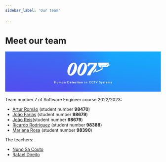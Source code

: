 ```yaml
---
sidebar_label: 'Our team'

---
```

# Meet our team

![Banner](../static/img/banner.png)

Team number 7 of Software Engineer course 2022/2023:

- [Artur Romão](https://github.com/orgs/ES-07/people/artur-romao) (student number **98470**)
- [João Farias](https://github.com/orgs/ES-07/people/bernas04) (student number **98679**)
- [João Reis](https://github.com/joaoreis16)(student number **98679**)
- [Ricardo Rodriguez](https://github.com/orgs/ES-07/people/ricardombrodriguez) (student number **98388**)
- [Mariana Rosa](https://github.com/orgs/ES-07/people/marianarosa01) (student number **98390**)

The teachers:

- [Nuno Sá Couto](https://github.com/orgs/ES-07/people/nunoscouto)
- [Rafael Direito](https://github.com/orgs/ES-07/people/rafael-direito)
